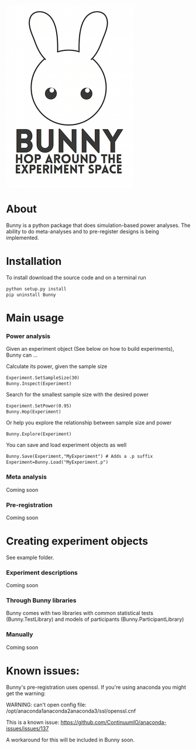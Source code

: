 ![Bunny](Logos/BunnyLogo.png)

# About

Bunny is a python package that does simulation-based power analyses. The ability to do meta-analyses and to pre-register designs is being implemented.

# Installation

To install download the source code and on a terminal run

	python setup.py install
	pip uninstall Bunny

# Main usage

### Power analysis

Given an experiment object (See below on how to build experiments), Bunny can ...

Calculate its power, given the sample size

	Experiment.SetSampleSize(30)
	Bunny.Inspect(Experiment)

Search for the smallest sample size with the desired power

	Experiment.SetPower(0.95)
	Bunny.Hop(Experiment)

Or help you explore the relationship between sample size and power

	Bunny.Explore(Experiment)

You can save and load experiment objects as well

	Bunny.Save(Experiment,"MyExperiment") # Adds a .p suffix
	Experiment=Bunny.Load("MyExperiment.p")

### Meta analysis

Coming soon

### Pre-registration

Coming soon

# Creating experiment objects

See example folder.

### Experiment descriptions

Coming soon

### Through Bunny libraries

Bunny comes with two libraries with common statistical tests (Bunny.TestLibrary) and models of participants (Bunny.ParticipantLibrary)

### Manually

Coming soon

# Known issues:

Bunny's pre-registration uses openssl. If you're using anaconda you might get the warning:

WARNING: can't open config file: /opt/anaconda1anaconda2anaconda3/ssl/openssl.cnf

This is a known issue: https://github.com/ContinuumIO/anaconda-issues/issues/137

A workaround for this will be included in Bunny soon.